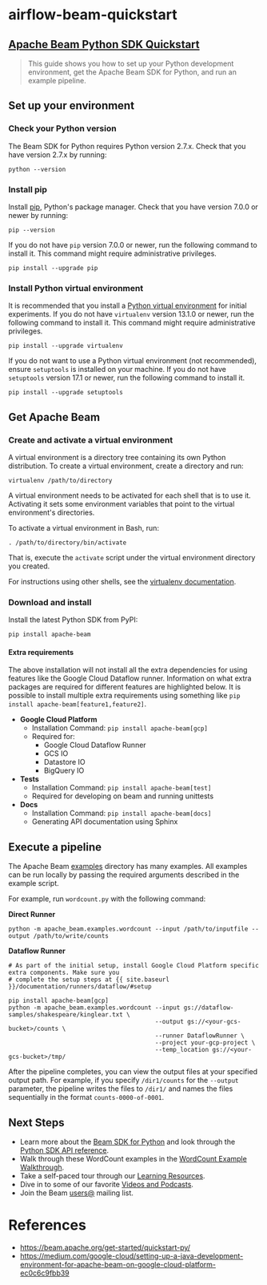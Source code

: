 # airflow-beam-quickstart 

## [Apache Beam Python SDK Quickstart](https://beam.apache.org/get-started/quickstart-py/)

> This guide shows you how to set up your Python development environment, get the Apache Beam SDK for Python, and run an example pipeline.

## Set up your environment

### Check your Python version

The Beam SDK for Python requires Python version 2.7.x. Check that you have version 2.7.x by running:

```
python --version
```

### Install pip

Install [pip](https://pip.pypa.io/en/stable/installing/), Python's package manager. Check that you have version 7.0.0 or newer by running:

```
pip --version
```

If you do not have `pip` version 7.0.0 or newer, run the following command to
install it. This command might require administrative privileges.


```
pip install --upgrade pip
```


### Install Python virtual environment

It is recommended that you install a [Python virtual environment](http://docs.python-guide.org/en/latest/dev/virtualenvs/)
for initial experiments. If you do not have `virtualenv` version 13.1.0 or
newer, run the following command to install it. This command might require
administrative privileges.

```
pip install --upgrade virtualenv
```

If you do not want to use a Python virtual environment (not recommended), ensure
`setuptools` is installed on your machine. If you do not have `setuptools`
version 17.1 or newer, run the following command to install it.

```
pip install --upgrade setuptools
```

## Get Apache Beam

### Create and activate a virtual environment

A virtual environment is a directory tree containing its own Python distribution. To create a virtual environment, 
create a directory and run:

```
virtualenv /path/to/directory
```

A virtual environment needs to be activated for each shell that is to use it.
Activating it sets some environment variables that point to the virtual
environment's directories.

To activate a virtual environment in Bash, run:

```
. /path/to/directory/bin/activate
```

That is, execute the `activate` script under the virtual environment directory you created.

For instructions using other shells, see the [virtualenv documentation](https://virtualenv.pypa.io/en/stable/userguide/#activate-script).

### Download and install

Install the latest Python SDK from PyPI:

```
pip install apache-beam
```

#### Extra requirements

The above installation will not install all the extra dependencies for using features like the Google Cloud Dataflow runner. 
Information on what extra packages are required for different features are highlighted below. 
It is possible to install multiple extra requirements using something like `pip install apache-beam[feature1,feature2]`.

- **Google Cloud Platform**
  - Installation Command: `pip install apache-beam[gcp]`
  - Required for:
    - Google Cloud Dataflow Runner
    - GCS IO
    - Datastore IO
    - BigQuery IO
- **Tests**
  - Installation Command: `pip install apache-beam[test]`
  - Required for developing on beam and running unittests
- **Docs**
  - Installation Command: `pip install apache-beam[docs]`
  - Generating API documentation using Sphinx

## Execute a pipeline

The Apache Beam [examples](https://github.com/apache/beam/tree/master/sdks/python/apache_beam/examples) directory has many examples. 
All examples can be run locally by passing the required arguments described in the example script.

For example, run `wordcount.py` with the following command:

**Direct Runner**

```
python -m apache_beam.examples.wordcount --input /path/to/inputfile --output /path/to/write/counts
```

**Dataflow Runner**

```
# As part of the initial setup, install Google Cloud Platform specific extra components. Make sure you
# complete the setup steps at {{ site.baseurl }}/documentation/runners/dataflow/#setup

pip install apache-beam[gcp]
python -m apache_beam.examples.wordcount --input gs://dataflow-samples/shakespeare/kinglear.txt \
                                         --output gs://<your-gcs-bucket>/counts \
                                         --runner DataflowRunner \
                                         --project your-gcp-project \
                                         --temp_location gs://<your-gcs-bucket>/tmp/
```

After the pipeline completes, you can view the output files at your specified
output path. For example, if you specify `/dir1/counts` for the `--output`
parameter, the pipeline writes the files to `/dir1/` and names the files
sequentially in the format `counts-0000-of-0001`.

## Next Steps

* Learn more about the [Beam SDK for Python](https://beam.apache.org/documentation/sdks/python/)
  and look through the [Python SDK API reference](https://beam.apache.org/releases/pydoc).
* Walk through these WordCount examples in the [WordCount Example Walkthrough](https://beam.apache.org/get-started/wordcount-example/).
* Take a self-paced tour through our [Learning Resources](https://beam.apache.org/documentation/resources/learning-resources/).
* Dive in to some of our favorite [Videos and Podcasts](https://beam.apache.org/documentation/resources/videos-and-podcasts/).
* Join the Beam [users@](https://beam.apache.org/community/contact-us) mailing list.

# References  
- https://beam.apache.org/get-started/quickstart-py/
- https://medium.com/google-cloud/setting-up-a-java-development-environment-for-apache-beam-on-google-cloud-platform-ec0c6c9fbb39
 
